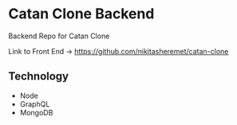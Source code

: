 # Catan Clone Backend
Backend Repo for Catan Clone

Link to Front End -> https://github.com/nikitasheremet/catan-clone

## Technology

- Node
- GraphQL
- MongoDB
